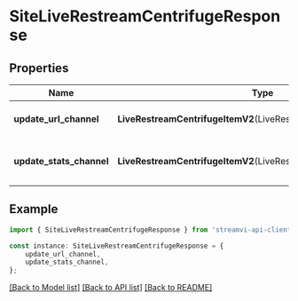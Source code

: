 # SiteLiveRestreamCentrifugeResponse


## Properties

Name | Type | Description | Notes
------------ | ------------- | ------------- | -------------
**update_url_channel** | **LiveRestreamCentrifugeItemV2**(LiveRestreamCentrifugeItemV2.md) | Event for restream update url | [default to undefined]
**update_stats_channel** | **LiveRestreamCentrifugeItemV2**(LiveRestreamCentrifugeItemV2.md) | Event for restream update viewers | [default to undefined]

## Example

```typescript
import { SiteLiveRestreamCentrifugeResponse } from 'streamvi-api-client';

const instance: SiteLiveRestreamCentrifugeResponse = {
    update_url_channel,
    update_stats_channel,
};
```

[[Back to Model list]](../README.md#documentation-for-models) [[Back to API list]](../README.md#documentation-for-api-endpoints) [[Back to README]](../README.md)
